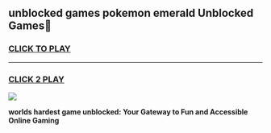 
## unblocked games pokemon emerald Unblocked Games👋
<h3>
<a href="https://premium.freeplayer.one?title=unblocked_games_pokemon_emerald&ref=16F">CLICK TO PLAY</a></h3>
<hr>

<h3>
<a href="https://premium.freeplayer.one?title=unblocked_games_pokemon_emerald&ref=16F">CLICK 2 PLAY</a>
  
</h3>

<a href="https://premium.freeplayer.one?title=unblocked_games_pokemon_emerald&ref=16F/"><img src="https://clearcache.store/games.png"></a>


**worlds hardest game unblocked: Your Gateway to Fun and Accessible Online Gaming**
